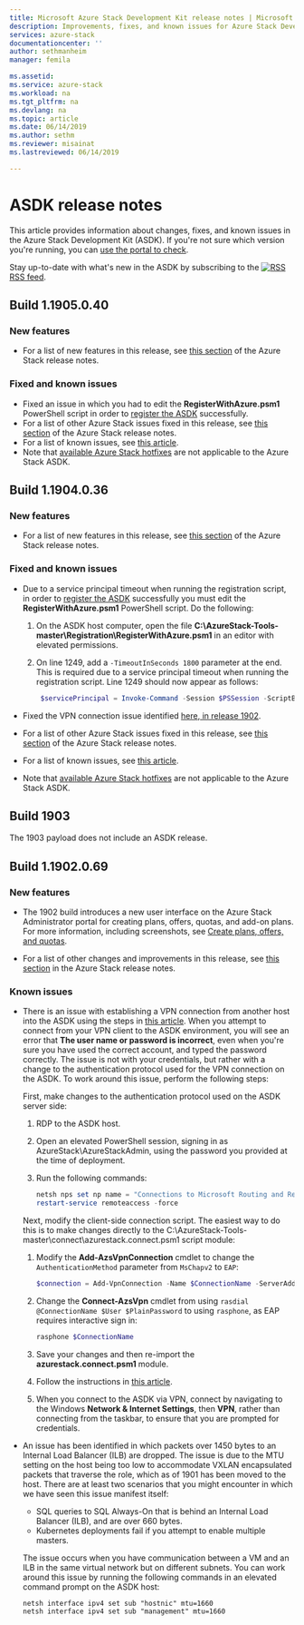 ```yaml
---
title: Microsoft Azure Stack Development Kit release notes | Microsoft Docs
description: Improvements, fixes, and known issues for Azure Stack Development Kit.
services: azure-stack
documentationcenter: ''
author: sethmanheim
manager: femila

ms.assetid:
ms.service: azure-stack
ms.workload: na
ms.tgt_pltfrm: na
ms.devlang: na
ms.topic: article
ms.date: 06/14/2019
ms.author: sethm
ms.reviewer: misainat
ms.lastreviewed: 06/14/2019

---
```


# ASDK release notes

This article provides information about changes, fixes, and known issues in the Azure Stack Development Kit (ASDK). If you're not sure which version you're running, you can [use the portal to check](../operator/azure-stack-updates.md#determine-the-current-version).

Stay up-to-date with what's new in the ASDK by subscribing to the [![RSS](./media/asdk-release-notes/feed-icon-14x14.png)](https://docs.microsoft.com/api/search/rss?search=Azure+Stack+Development+Kit+release+notes&locale=en-us#) [RSS feed](https://docs.microsoft.com/api/search/rss?search=Azure+Stack+Development+Kit+release+notes&locale=en-us#).

## Build 1.1905.0.40

<!-- ### Changes -->

### New features

- For a list of new features in this release, see [this section](../operator/azure-stack-release-notes-1905.md#whats-in-this-update) of the Azure Stack release notes.

### Fixed and known issues

- Fixed an issue in which you had to edit the **RegisterWithAzure.psm1** PowerShell script in order to [register the ASDK](asdk-register.md) successfully.
- For a list of other Azure Stack issues fixed in this release, see [this section](../operator/azure-stack-release-notes-1905.md#fixes) of the Azure Stack release notes.
- For a list of known issues, see [this article](../operator/azure-stack-release-notes-known-issues-1905.md).
- Note that [available Azure Stack hotfixes](../operator/azure-stack-release-notes-1905.md#hotfixes) are not applicable to the Azure Stack ASDK.

## Build 1.1904.0.36

<!-- ### Changes -->

### New features

- For a list of new features in this release, see [this section](../operator/azure-stack-release-notes-1904.md#whats-in-this-update) of the Azure Stack release notes.

### Fixed and known issues

- Due to a service principal timeout when running the registration script, in order to [register the ASDK](asdk-register.md) successfully you must edit the **RegisterWithAzure.psm1** PowerShell script. Do the following:

  1. On the ASDK host computer, open the file **C:\AzureStack-Tools-master\Registration\RegisterWithAzure.psm1** in an editor with elevated permissions.
  2. On line 1249, add a `-TimeoutInSeconds 1800` parameter at the end. This is required due to a service principal timeout when running the registration script. Line 1249 should now appear as follows:

     ```powershell
      $servicePrincipal = Invoke-Command -Session $PSSession -ScriptBlock { New-AzureBridgeServicePrincipal -RefreshToken $using:RefreshToken -AzureEnvironment $using:AzureEnvironmentName -TenantId $using:TenantId -TimeoutInSeconds 1800 }
      ```

- Fixed the VPN connection issue identified [here, in release 1902](#known-issues).

- For a list of other Azure Stack issues fixed in this release, see [this section](../operator/azure-stack-release-notes-1904.md#fixes) of the Azure Stack release notes.
- For a list of known issues, see [this article](../operator/azure-stack-release-notes-known-issues-1904.md).
- Note that [available Azure Stack hotfixes](../operator/azure-stack-release-notes-1904.md#hotfixes) are not applicable to the Azure Stack ASDK.

## Build 1903

The 1903 payload does not include an ASDK release.

## Build 1.1902.0.69

### New features

- The 1902 build introduces a new user interface on the Azure Stack Administrator portal for creating plans, offers, quotas, and add-on plans. For more information, including screenshots, see [Create plans, offers, and quotas](../operator/azure-stack-create-plan.md).

- For a list of other changes and improvements in this release, see [this section](../operator/azure-stack-update-1902.md#improvements) in the Azure Stack release notes.

<!-- ### New features

- For a list of new features in this release, see [this section](../operator/azure-stack-update-1902.md#new-features) of the Azure Stack release notes.

### Fixed and known issues

- For a list of issues fixed in this release, see [this section](../operator/azure-stack-update-1902.md#fixed-issues) of the Azure Stack release notes. For a list of known issues, see [this section](../operator/azure-stack-update-1902.md#known-issues-post-installation).
- Note that [available Azure Stack hotfixes](../operator/azure-stack-update-1902.md#azure-stack-hotfixes) are not applicable to the Azure Stack ASDK. -->

### Known issues

- There is an issue with establishing a VPN connection from another host into the ASDK using the steps in [this article](asdk-connect.md). When you attempt to connect from your VPN client to the ASDK environment, you will see an error that **The user name or password is incorrect**, even when you're sure you have used the correct account, and typed the password correctly. The issue is not with your credentials, but rather with a change to the authentication protocol used for the VPN connection on the ASDK. To work around this issue, perform the following steps:

   First, make changes to the authentication protocol used on the ASDK server side:

   1. RDP to the ASDK host.
   2. Open an elevated PowerShell session, signing in as AzureStack\AzureStackAdmin, using the password you provided at the time of deployment.
   3. Run the following commands:

      ```powershell
      netsh nps set np name = "Connections to Microsoft Routing and Remote Access server" profileid = "0x100a" profiledata = "1A000000000000000000000000000000" profileid = "0x1009" profiledata = "0x5"
      restart-service remoteaccess -force
      ```

   Next, modify the client-side connection script. The easiest way to do this is to make changes directly to the C:\AzureStack-Tools-master\connect\azurestack.connect.psm1 script module:

   1. Modify the **Add-AzsVpnConnection** cmdlet to change the `AuthenticationMethod` parameter from `MsChapv2` to `EAP`:

      ```powershell
      $connection = Add-VpnConnection -Name $ConnectionName -ServerAddress $ServerAddress -TunnelType L2tp -EncryptionLevel Required -AuthenticationMethod Eap -L2tpPsk $PlainPassword -Force -RememberCredential -PassThru -SplitTunneling
      ```

   2. Change the **Connect-AzsVpn** cmdlet from using `rasdial @ConnectionName $User $PlainPassword` to using `rasphone`, as EAP requires interactive sign in:

      ```powershell
      rasphone $ConnectionName
      ```

   3. Save your changes and then re-import the **azurestack.connect.psm1** module.
   4. Follow the instructions in [this article](asdk-connect.md#set-up-vpn-connectivity).
   5. When you connect to the ASDK via VPN, connect by navigating to the Windows **Network & Internet Settings**, then **VPN**, rather than connecting from the taskbar, to ensure that you are prompted for credentials.

- An issue has been identified in which packets over 1450 bytes to an Internal Load Balancer (ILB) are dropped. The issue is due to the MTU setting on the host being too low to accommodate VXLAN encapsulated packets that traverse the role, which as of 1901 has been moved to the host. There are at least two scenarios that you might encounter in which we have seen this issue manifest itself:

  - SQL queries to SQL Always-On that is behind an Internal Load Balancer (ILB), and are over 660 bytes.
  - Kubernetes deployments fail if you attempt to enable multiple masters.  

  The issue occurs when you have communication between a VM and an ILB in the same virtual network but on different subnets. You can work around this issue by running the following commands in an elevated command prompt on the ASDK host:

  ```shell
  netsh interface ipv4 set sub "hostnic" mtu=1660
  netsh interface ipv4 set sub "management" mtu=1660
  ```
